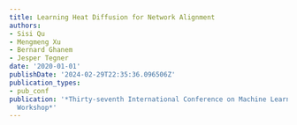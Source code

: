 ```yaml
---
title: Learning Heat Diffusion for Network Alignment
authors:
- Sisi Qu
- Mengmeng Xu
- Bernard Ghanem
- Jesper Tegner
date: '2020-01-01'
publishDate: '2024-02-29T22:35:36.096506Z'
publication_types:
- pub_conf
publication: '*Thirty-seventh International Conference on Machine Learning (ICML)
  Workshop*'
---
```

